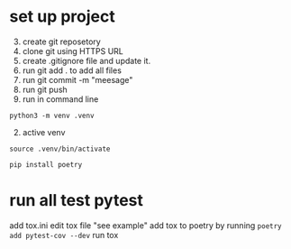 # set up project
3. create git reposetory
4. clone git using HTTPS URL
5. create .gitignore file and update it.
6. run git add . to add all files
7. run git commit -m "meesage"
8. run git push
1. run in command line 

```python3 -m venv .venv```

2. active venv

```source .venv/bin/activate```

```pip install poetry```



# run all test pytest
add tox.ini
edit tox file "see example"
add tox to poetry by running  ```poetry add pytest-cov --dev```
run tox

 
